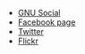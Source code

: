 * [GNU Social](https://quitter.se/vsatayamas/)
* [Facebook page](https://www.facebook.com/VeeSatayamas?fref=ts)
* [Twitter](https://twitter.com/vsatayamas)
* [Flickr](https://www.flickr.com/photos/vscript/)